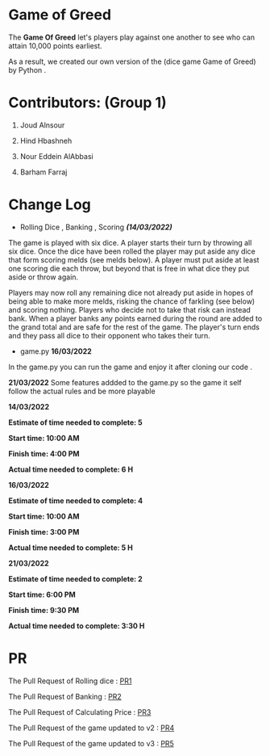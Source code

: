 #  Game of Greed 

The **Game Of Greed** let's players play against one another to see who can attain 10,000 points earliest.

As a result, we created our own version of the (dice game Game of Greed) by Python .


# Contributors: (Group 1)

1. Joud Alnsour 

2. Hind Hbashneh

3. Nour Eddein AlAbbasi

4. Barham Farraj

# Change Log

 * Rolling Dice , Banking , Scoring ***(14/03/2022)***

The game is played with six dice. A player starts their turn by throwing all six dice. Once the dice have been rolled the player may put aside any dice that form scoring melds (see melds below). A player must put aside at least one scoring die each throw, but beyond that is free in what dice they put aside or throw again.

Players may now roll any remaining dice not already put aside in hopes of being able to make more melds, risking the chance of farkling (see below) and scoring nothing. Players who decide not to take that risk can instead bank. When a player banks any points earned during the round are added to the grand total and are safe for the rest of the game. The player's turn ends and they pass all dice to their opponent who takes their turn.

* game.py **16/03/2022**

In the game.py you can run the game and enjoy it after cloning our code .

**21/03/2022**
Some features addded to the game.py so the game it self follow the actual rules and be more playable



**14/03/2022** 

**Estimate of time needed to complete: 5** 

**Start time: 10:00 AM** 

**Finish time: 4:00 PM**

**Actual time needed to complete: 6 H** 


**16/03/2022** 

**Estimate of time needed to complete: 4** 

**Start time: 10:00 AM** 

**Finish time: 3:00 PM** 

**Actual time needed to complete: 5 H** 

**21/03/2022** 

**Estimate of time needed to complete: 2** 

**Start time: 6:00 PM** 

**Finish time: 9:30 PM** 

**Actual time needed to complete: 3:30 H** 


# PR
The Pull Request of Rolling dice : [PR1](https://github.com/Game-of-Greed-group1/game-of-greed-I/pull/1)

The Pull Request of Banking : [PR2](https://github.com/Game-of-Greed-group1/game-of-greed-I/pull/2)

The Pull Request of Calculating Price : [PR3](https://github.com/Game-of-Greed-group1/game-of-greed-I/pull/3)

The Pull Request of the game updated to v2 : [PR4](https://github.com/Game-of-Greed-group1/game-of-greed-I/pull/5)

The Pull Request of the game updated to v3 : [PR5](https://github.com/Game-of-Greed-group1/game-of-greed-I/pull/7)




